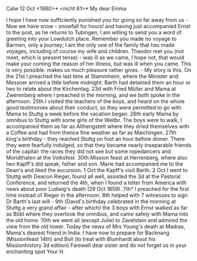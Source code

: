  Calw 12 Oct <1860>* <nicht 61>*
My dear Emma

I hope I have now sufficiently punished you for going so far away from us - Now we have snow - snowfall for hours! and having just accompanied Ernst to the post, as he returns to Tubingen, I am willing to send you a word of greeting into your Lowdutch place. Remember you made no voyage to Barmen, only a journey; I am the only one of the family that has made voyages, including of course my wife and children. Theodor met you (not meet, which is present tense) - was ill as we came, I hope not, that would make your coming the reason of her illness, but was ill when you came. This is very possible. makes us much pleasure rather gives. - My story is this. On the 21st I preached the last time at Stammheim, where the Minister and Messner arrived a little before midnight. Barth had detained them an hour or two to relate about the Kirchentag. 23d with Fried Müller and Mama at Zwerenberg where I preached in the morning, and we both spoke in the afternoon. 25th I visited the teachers of the boys, and heard on the whole good testimonies about their conduct, so they were permitted to go with Mama to Stuttg a week before the vacation began. 26th early Mama by omnibus to Stuttg with some girls of the Weitbr. The boys were to walk, I accompanied them as far as Althengstett where they dried themselves with a Coffee and had from thence fine weather as far as Maichingen. 27th king's birthday - they reached Stuttg on foot an hour before dinner. There they were fearfully indulged, so that they became nearly inseparable friends of the capital: the races they did not see but some ropedancers and Moridthaten at the Volksfest. 30th Mission feast at Herrenberg, where also two Kapff's did speak, father and son. Marie had accompanied me to the Dean's and liked the excursion. 1 Oct the Kapff's visit Barth. 2 Oct I went to Stuttg with Deacon Rieger, found all well, assisted the 3d at the Pastoral Conference, and returned the 4th, when I found a letter from America with news about poor Ludwig's death (29 Oct 1859). 7th* I preached for the first time instead of Rieger in the afternoon. 8th helped with 7 witnesses to sign Dr Barth's last will - 9th (David's birthday celebrated in the morning at Stuttg a very grand affair - after which) the 3 boys with Ernst walked as far as Böbl where they overtook the omnibus, and came safely with Mama into the old home. 10th we went all (except Julie) to Zavelstein and admired the view from the old tower. Today the news of Mrs Young's death at Madras, Mama's dearest friend in India. I have now to prepare for Backnang (Missionfeast 14th) and Boll (to treat with Blumhardt about his Missionhistory 3d edition) Farewell dear sister and do not forget us in your enchanting spot  Your H.

